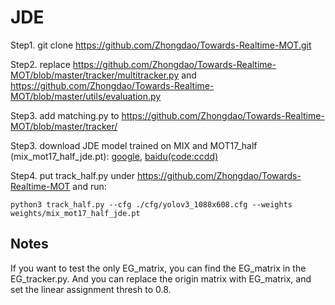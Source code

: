 # JDE

Step1.  git clone https://github.com/Zhongdao/Towards-Realtime-MOT.git


Step2. replace https://github.com/Zhongdao/Towards-Realtime-MOT/blob/master/tracker/multitracker.py and https://github.com/Zhongdao/Towards-Realtime-MOT/blob/master/utils/evaluation.py

Step3. add matching.py to https://github.com/Zhongdao/Towards-Realtime-MOT/blob/master/tracker/

Step3. download JDE model trained on MIX and MOT17_half (mix_mot17_half_jde.pt): [google](https://drive.google.com/file/d/1jUiIbaHFf75Jq6thOGI3CPygMMBy6850/view?usp=sharing), [baidu(code:ccdd)](https://pan.baidu.com/s/10se81ZktkUDUWn2dZzkk_Q)

Step4. put track_half.py under https://github.com/Zhongdao/Towards-Realtime-MOT and run:
```
python3 track_half.py --cfg ./cfg/yolov3_1088x608.cfg --weights weights/mix_mot17_half_jde.pt
```

## Notes
If you want to test the only EG_matrix, you can find the EG_matrix in the EG_tracker.py. And you can replace the origin matrix with EG_matrix, and set the linear assignment thresh to 0.8.

